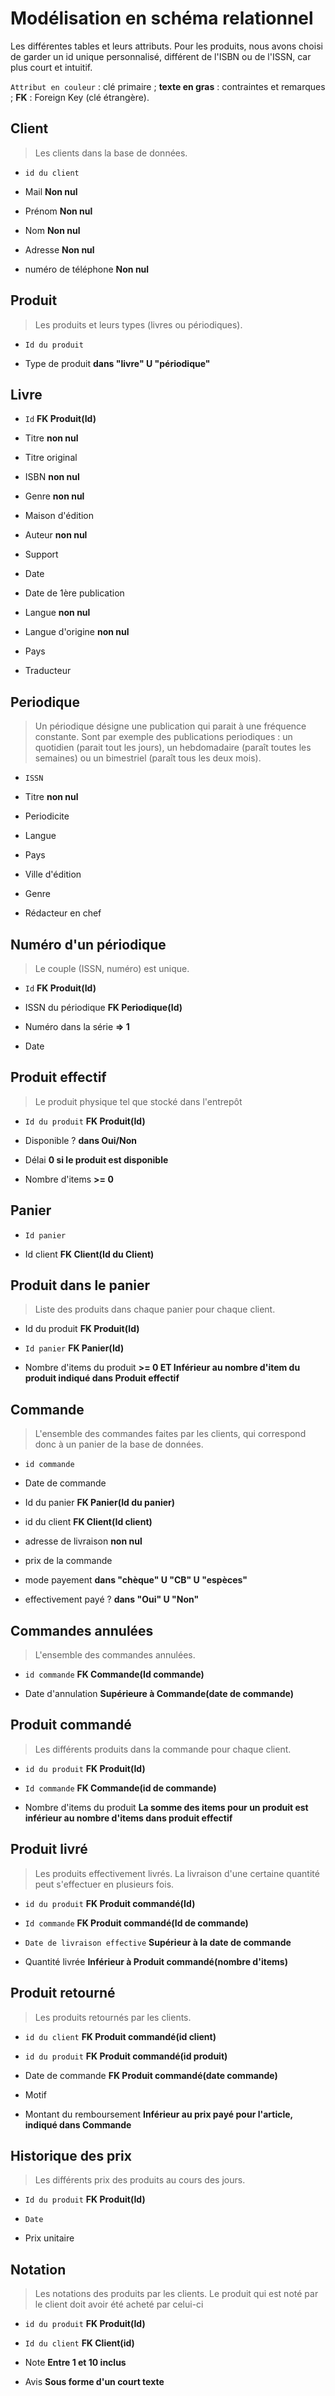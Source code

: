 
# Modélisation en schéma relationnel

Les différentes tables et leurs attributs. Pour les produits, nous avons choisi de garder un id unique personnalisé, différent de l'ISBN ou de l'ISSN, car plus court et intuitif.

`Attribut en couleur` : clé primaire ; **texte en gras** : contraintes et remarques ; **FK** : Foreign Key (clé étrangère).

## Client

> Les clients dans la base de données.

* `id du client`

* Mail **Non nul**

* Prénom **Non nul**

* Nom **Non nul**

* Adresse **Non nul**

* numéro de téléphone **Non nul**

## Produit

 > Les produits et leurs types (livres ou périodiques).

* `Id du produit`

* Type de produit **dans "livre" U "périodique"**

## Livre

* `Id` **FK Produit(Id)**

* Titre **non nul**

* Titre original

* ISBN **non nul**

* Genre **non nul**

* Maison d'édition

* Auteur **non nul**

* Support

* Date

* Date de 1ère publication

* Langue **non nul**

* Langue d'origine **non nul**

* Pays

* Traducteur

## Periodique

> Un périodique désigne une publication qui parait à une fréquence constante. Sont par exemple des publications periodiques : un quotidien (parait tout les jours), un hebdomadaire (paraît toutes les semaines) ou un bimestriel (paraît tous les deux mois).

* `ISSN`

* Titre **non nul**

* Periodicite

* Langue

* Pays

* Ville d'édition

* Genre

* Rédacteur en chef

## Numéro d'un périodique

> Le couple (ISSN, numéro) est unique.

* `Id` **FK Produit(Id)**

* ISSN du périodique **FK Periodique(Id)**

* Numéro dans la série **=> 1**

* Date

## Produit effectif

> Le produit physique tel que stocké dans l'entrepôt

* `Id du produit` **FK Produit(Id)**

* Disponible ? **dans Oui/Non**

* Délai **0 si le produit est disponible**

* Nombre d'items **>= 0**

## Panier

* `Id panier`

* Id client **FK Client(Id du Client)**

## Produit dans le panier

> Liste des produits dans chaque panier pour chaque client.

* Id du produit **FK Produit(Id)**

* `Id panier` **FK Panier(Id)**

* Nombre d'items du produit **>= 0 ET Inférieur au nombre d'item du produit indiqué dans Produit effectif**

## Commande

> L'ensemble des commandes faites par les clients, qui correspond donc à un panier de la base de données.

* `id commande`

* Date de commande

* Id du panier **FK Panier(Id du panier)**

* id du client **FK Client(Id client)**

* adresse de livraison **non nul**

* prix de la commande

* mode payement **dans "chèque" U "CB" U "espèces"**

* effectivement payé ? **dans "Oui" U "Non"**

## Commandes annulées

> L'ensemble des commandes annulées.

* `id commande` **FK Commande(Id commande)**

* Date d'annulation **Supérieure à Commande(date de commande)**

## Produit commandé

> Les différents produits dans la commande pour chaque client.

* `id du produit` **FK Produit(Id)**

* `Id commande` **FK Commande(id de commande)**

* Nombre d'items du produit **La somme des items pour un produit est inférieur au nombre d'items dans produit effectif**

## Produit livré

> Les produits effectivement livrés. La livraison d'une certaine quantité peut s'effectuer en plusieurs fois.

* `id du produit` **FK Produit commandé(Id)**

* `Id commande` **FK Produit commandé(Id de commande)**

* `Date de livraison effective` **Supérieur à la date de commande**

* Quantité livrée **Inférieur à Produit commandé(nombre d'items)**

## Produit retourné

> Les produits retournés par les clients.

* `id du client` **FK Produit commandé(id client)**

* `id du produit` **FK Produit commandé(id produit)**

* Date de commande **FK Produit commandé(date commande)**

* Motif

* Montant du remboursement **Inférieur au prix payé pour l'article, indiqué dans Commande**

## Historique des prix

> Les différents prix des produits au cours des jours.

* `Id du produit` **FK Produit(Id)**

* `Date`

* Prix unitaire

## Notation

> Les notations des produits par les clients. Le produit qui est noté par le client doit avoir été acheté par celui-ci

* `id du produit` **FK Produit(Id)**

* `Id du client` **FK Client(id)**

* Note **Entre 1 et 10 inclus**

* Avis **Sous forme d'un court texte**
